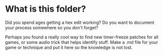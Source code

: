 # What is this folder?

Did you spend ages getting a hex edit working? Do you want to document your
process somewhere so you don't forget?

Perhaps you found a really cool way to find new timer-freeze patches for all
games, or some audio trick that helps identify stuff. Make a .md file for your
game or technique and put it here so the knowledge is not lost.
